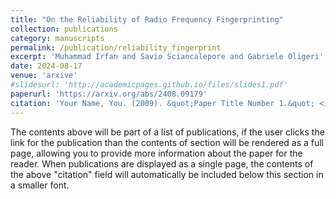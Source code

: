```yaml
---
title: "On the Reliability of Radio Frequency Fingerprinting"
collection: publications
category: manuscripts
permalink: /publication/reliability_fingerprint
excerpt: 'Muhammad Irfan and Savio Sciancalepore and Gabriele Oligeri'
date: 2024-08-17
venue: 'arxive'
#slidesurl: 'http://academicpages.github.io/files/slides1.pdf'
paperurl: 'https://arxiv.org/abs/2408.09179'
citation: 'Your Name, You. (2009). &quot;Paper Title Number 1.&quot; <i>Journal 1</i>. 1(1).'
---
```


The contents above will be part of a list of publications, if the user clicks the link for the publication than the contents of section will be rendered as a full page, allowing you to provide more information about the paper for the reader. When publications are displayed as a single page, the contents of the above "citation" field will automatically be included below this section in a smaller font.